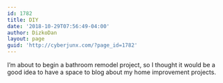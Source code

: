 ```yaml
---
id: 1782
title: DIY
date: '2018-10-29T07:56:49-04:00'
author: DizkoDan
layout: page
guid: 'http://cyberjunx.com/?page_id=1782'
---
```


I’m about to begin a bathroom remodel project, so I thought it would be a good idea to have a space to blog about my home improvement projects.